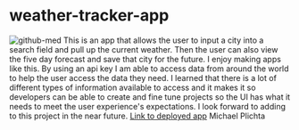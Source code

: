 # weather-tracker-app
![github-med](https://user-images.githubusercontent.com/58678985/75116519-73d05300-5626-11ea-8449-ac15d08e0ae7.png)
This is an app that allows the user to input a city into a search field and pull up the current weather. Then the user can also view the five day forecast and save that city for the future. I enjoy making apps like this. By using an api key I am able to access data from around the world to help the user access the data they need. I learned that there is a lot of different types of information available to access and it makes it so developers can be able to create and fine tune projects so the UI has what it needs to meet the user experience's expectations. I look forward to adding to this project in the near future. 
[Link to deployed app](https://mekaleka.github.io/weather-tracker-app/)
Michael Plichta
